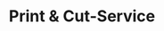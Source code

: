 ---
title: "Print & Cut-Service"
url: /wendlingen-am-neckar/print-und-cut-service/
shop: Allgemein
---